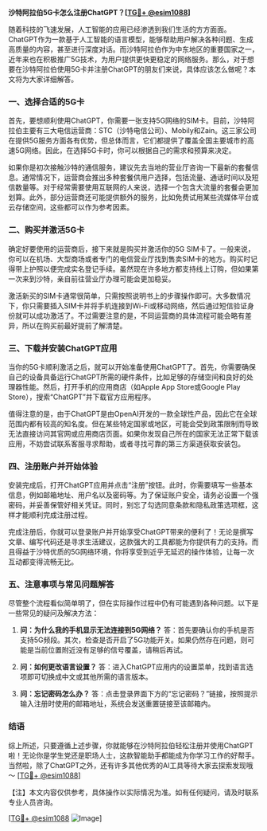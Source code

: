 **沙特阿拉伯5G卡怎么注册ChatGPT？[[TG💪+ @esim1088](https://t.me/s/esim1088)]**

随着科技的飞速发展，人工智能的应用已经渗透到我们生活的方方面面。ChatGPT作为一款基于人工智能的语言模型，能够帮助用户解决各种问题、生成高质量的内容，甚至进行深度对话。而沙特阿拉伯作为中东地区的重要国家之一，近年来也在积极推广5G技术，为用户提供更快更稳定的网络服务。那么，对于想要在沙特阿拉伯使用5G卡并注册ChatGPT的朋友们来说，具体应该怎么做呢？本文将为大家详细解答。

### **一、选择合适的5G卡**

首先，要想顺利使用ChatGPT，你需要一张支持5G网络的SIM卡。目前，沙特阿拉伯主要有三大电信运营商：STC（沙特电信公司）、Mobily和Zain。这三家公司在提供5G服务方面各有优势，但总体而言，它们都提供了覆盖全国主要城市的高速5G网络。因此，在选择5G卡时，你可以根据自己的需求和预算来决定。

如果你是初次接触沙特的通信服务，建议先去当地的营业厅咨询一下最新的套餐信息。通常情况下，运营商会推出多种套餐供用户选择，包括流量、通话时间以及短信数量等。对于经常需要使用互联网的人来说，选择一个包含大流量的套餐会更加划算。此外，部分运营商还可能提供额外的服务，比如免费试用某些流媒体平台或云存储空间，这些都可以作为参考因素。

### **二、购买并激活5G卡**

确定好要使用的运营商后，接下来就是购买并激活你的5G SIM卡了。一般来说，你可以在机场、大型商场或者专门的电信营业厅找到售卖SIM卡的地方。购买时记得带上护照以便完成实名登记手续。虽然现在许多地方都支持线上订购，但如果第一次来到沙特，亲自前往营业厅办理可能会更加稳妥。

激活新买的SIM卡通常很简单，只需按照说明书上的步骤操作即可。大多数情况下，你只需要插入SIM卡并将手机连接到Wi-Fi或移动网络，然后通过短信验证身份就可以成功激活了。不过需要注意的是，不同运营商的具体流程可能会略有差异，所以在购买前最好提前了解清楚。

### **三、下载并安装ChatGPT应用**

当你的5G卡顺利激活之后，就可以开始准备使用ChatGPT了。首先，你需要确保自己的设备具备运行ChatGPT所需的硬件条件，比如足够的存储空间和良好的处理器性能。然后，打开手机的应用商店（如Apple App Store或Google Play Store），搜索“ChatGPT”并下载官方应用程序。

值得注意的是，由于ChatGPT是由OpenAI开发的一款全球性产品，因此它在全球范围内都有较高的知名度。但在某些特定国家或地区，可能会受到政策限制而导致无法直接访问其官网或应用商店页面。如果你发现自己所在的国家无法正常下载该应用，不妨尝试联系客服寻求帮助，或者寻找可靠的第三方渠道获取安装包。

### **四、注册账户并开始体验**

安装完成后，打开ChatGPT应用并点击“注册”按钮。此时，你需要填写一些基本信息，例如邮箱地址、用户名以及密码等。为了保证账户安全，请务必设置一个强密码，并妥善保管好相关凭证。同时，别忘了勾选同意条款和隐私政策选项框，这样才能顺利完成注册过程。

完成注册后，你就可以登录账户并开始享受ChatGPT带来的便利了！无论是撰写文章、编写代码还是寻求生活建议，这款强大的工具都能为你提供有力的支持。而且得益于沙特优质的5G网络环境，你将享受到近乎无延迟的操作体验，让每一次互动都变得流畅无比。

### **五、注意事项与常见问题解答**

尽管整个流程看似简单明了，但在实际操作过程中仍有可能遇到各种问题。以下是一些常见的疑问及解决方法：

1. **问：为什么我的手机显示无法连接到5G网络？**
   答：首先要确认你的手机是否支持5G频段。其次，检查是否开启了5G功能开关。如果仍然存在问题，则可能是当前位置附近没有足够的信号覆盖，请稍后再试。

2. **问：如何更改语言设置？**
   答：进入ChatGPT应用内的设置菜单，找到语言选项即可切换成中文或其他所需的语言版本。

3. **问：忘记密码怎么办？**
   答：点击登录界面下方的“忘记密码？”链接，按照提示输入注册时使用的邮箱地址，系统会发送重置链接至该邮箱内。

### **结语**

综上所述，只要遵循上述步骤，你就能够在沙特阿拉伯轻松注册并使用ChatGPT啦！无论你是学生党还是职场人士，这款智能助手都能成为你学习工作的好帮手。当然啦，除了ChatGPT之外，还有许多其他优秀的AI工具等待大家去探索发现哦～ [[TG💪+ @esim1088](https://t.me/s/esim1088)]

【注】本文内容仅供参考，具体操作以实际情况为准。如有任何疑问，请及时联系专业人员咨询。

[[TG💪+ @esim1088](https://t.me/s/esim1088) ![Image](https://i.postimg.cc/4NQfJmqS/Snipaste-2025-05-13-00-14-12.png)]